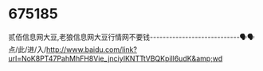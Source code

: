 # 675185
贰佰信息网大豆,老狼信息网大豆行情网不要钱----------------------------🗣🗣点/此/进/入/http://www.baidu.com/link?url=NoK8PT47PahMhFH8Vie_jnciyIKNTTtVBQKpill6udK&amp;wd
